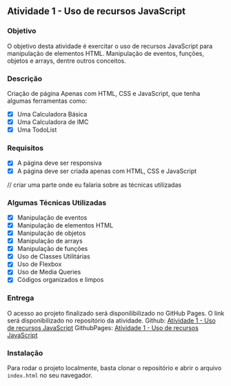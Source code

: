 ## Atividade 1 - Uso de recursos JavaScript

### Objetivo

O objetivo desta atividade é exercitar o uso de recursos JavaScript para manipulação de elementos HTML. Manipulação de eventos, funções, objetos e arrays, dentre outros conceitos.

### Descrição

Criação de página Apenas com HTML, CSS e JavaScript, que tenha algumas ferramentas como:

- [x] Uma Calculadora Básica
- [x] Uma Calculadora de IMC
- [x] Uma TodoList

### Requisitos

- [x] A página deve ser responsiva
- [x] A página deve ser criada apenas com HTML, CSS e JavaScript

// criar uma parte onde eu falaria sobre as técnicas utilizadas

### Algumas Técnicas Utilizadas

- [x] Manipulação de eventos
- [x] Manipulação de elementos HTML
- [x] Manipulação de objetos
- [x] Manipulação de arrays
- [x] Manipulação de funções
- [x] Uso de Classes Utilitárias
- [x] Uso de Flexbox
- [x] Uso de Media Queries
- [x] Códigos organizados e limpos

### Entrega

O acesso ao projeto finalizado será disponilibilizado no GitHub Pages. O link será disponibilizado no repositório da atividade.
Github: [Atividade 1 - Uso de recursos JavaScript](https://github.com/jhonicruz/italents_atividade1)
GithubPages: [Atividade 1 - Uso de recursos JavaScript](https://jhonicruz.github.io/italents_atividade1/)

### Instalação

Para rodar o projeto localmente, basta clonar o repositório e abrir o arquivo `index.html` no seu navegador.
